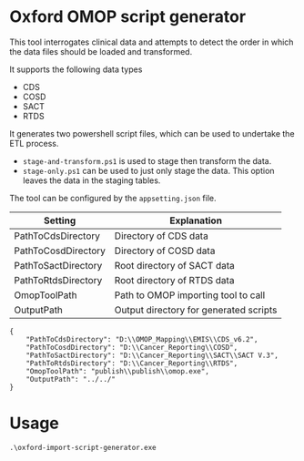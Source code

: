 # Oxford OMOP script generator

This tool interrogates clinical data and attempts to detect the order in which the data files should be loaded and transformed.

It supports the following data types
* CDS
* COSD
* SACT
* RTDS

It generates two powershell script files, which can be used to undertake the ETL process.
* `stage-and-transform.ps1` is used to stage then transform the data.
* `stage-only.ps1` can be used to just only stage the data. This option leaves the data in the staging tables.

The tool can be configured by the `appsetting.json` file.

| Setting             | Explanation                            |
|---------------------|----------------------------------------|
| PathToCdsDirectory  | Directory of CDS data                  |
| PathToCosdDirectory | Directory of COSD data                 |
| PathToSactDirectory | Root directory of SACT data            |
| PathToRtdsDirectory | Root directory of RTDS data            |
| OmopToolPath        | Path to OMOP importing tool to call    |
| OutputPath          | Output directory for generated scripts |

```
{
    "PathToCdsDirectory": "D:\\OMOP_Mapping\\EMIS\\CDS_v6.2",
    "PathToCosdDirectory": "D:\\Cancer_Reporting\\COSD",
    "PathToSactDirectory": "D:\\Cancer_Reporting\\SACT\\SACT V.3",
    "PathToRtdsDirectory": "D:\\Cancer_Reporting\\RTDS",
    "OmopToolPath": "publish\\publish\\omop.exe",
    "OutputPath": "../../"
}
```

# Usage

```
.\oxford-import-script-generator.exe
```